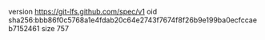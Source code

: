 version https://git-lfs.github.com/spec/v1
oid sha256:bbb86f0c5768a1e4fdab20c64e2743f7674f8f26b9e199ba0ecfccaeb7152461
size 757
